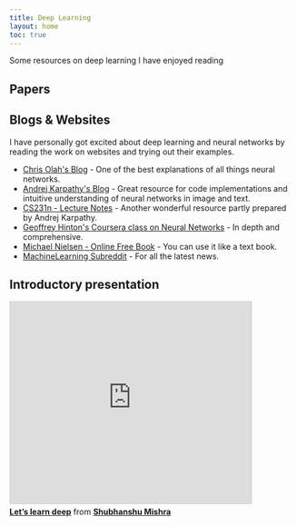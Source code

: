 ```yaml
---
title: Deep Learning
layout: home
toc: true
---
```


<p>Some resources on deep learning I have enjoyed reading</p>
<h2>Papers</h2>
<div id="bibtex_display"></div>
<h2>Blogs & Websites</h2>
<p>I have personally got excited about deep learning and neural networks by reading the work on websites and trying out their examples.</p>
<ul>
	<li><a href="http://colah.github.io">Chris Olah's Blog</a> - One of the best explanations of all things neural networks.</li>
	<li><a href="http://karpathy.github.io">Andrej Karpathy's Blog</a> - Great resource for code implementations and intuitive understanding of neural networks in image and text.</li>
	<li><a href="http://cs231n.github.io/">CS231n - Lecture Notes</a> - Another wonderful resource partly prepared by Andrej Karpathy.</li>
	<li><a href="http://coursera.org/course/neuralnets">Geoffrey Hinton's Coursera class on Neural Networks</a> - In depth and comprehensive.</li>
	<li><a href="http://neuralnetworksanddeeplearning.com">Michael Nielsen - Online Free Book</a> - You can use it like a text book.</li>
	<li><a href="http://reddit.com/r/MachineLearning/">MachineLearning Subreddit</a> - For all the latest news.</li>
</ul>
<h2>Introductory presentation</h2>
<div>
<iframe src="https://www.slideshare.net/slideshow/embed_code/key/pxgoLAand9HVyx" width="425" height="355" frameborder="0" marginwidth="0" marginheight="0" scrolling="no" style="border:1px solid #CCC; border-width:1px; margin-bottom:5px; max-width: 100%;" allowfullscreen></iframe> 
<div style="margin-bottom:5px"><strong><a href="//www.slideshare.net/shubhanshu/lets-learn-deep" title="Let’s learn deep" target="_blank">Let’s learn deep</a></strong> from <strong><a href="//www.slideshare.net/shubhanshu" target="_blank">Shubhanshu Mishra</a></strong></div>
</div>
